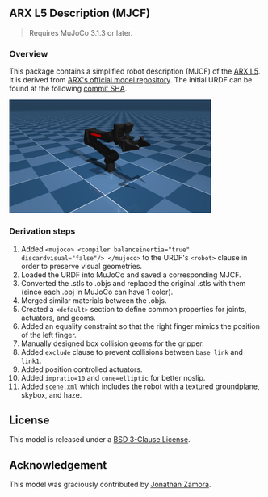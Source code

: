 ## ARX L5 Description (MJCF)

> Requires MuJoCo 3.1.3 or later.

### Overview

This package contains a simplified robot description (MJCF) of the [ARX L5](https://arx-x.com/). It is derived from [ARX's official model repository](https://github.com/ARXroboticsX/ARX_Model). The initial URDF can be found at the following [commit SHA](https://github.com/ARXroboticsX/ARX_Model/tree/af6fe43c873008a85bce6195c0f2160f1a1c14ce/X5/X5A).

<p float="left">
  <img src="arx_l5.png" width="400">
</p>

### Derivation steps

1.  Added `<mujoco> <compiler balanceinertia="true" discardvisual="false"/> </mujoco>` to the URDF's
    `<robot>` clause in order to preserve visual geometries.
2.  Loaded the URDF into MuJoCo and saved a corresponding MJCF.
3.  Converted the .stls to .objs and replaced the original .stls with them (since each .obj in MuJoCo can have 1 color).
4.  Merged similar materials between the .objs.
5.  Created a `<default>` section to define common properties for joints, actuators, and geoms.
6.  Added an equality constraint so that the right finger mimics the position of the left finger.
7.  Manually designed box collision geoms for the gripper.
8.  Added `exclude` clause to prevent collisions between `base_link` and `link1`.
9.  Added position controlled actuators.
10. Added `impratio=10` and `cone=elliptic` for better noslip.
11. Added `scene.xml` which includes the robot with a textured groundplane, skybox, and haze.

## License

This model is released under a [BSD 3-Clause License](LICENSE).

## Acknowledgement

This model was graciously contributed by [Jonathan Zamora](https://jonzamora.dev/).
